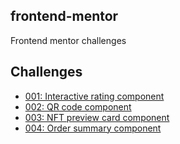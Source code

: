 ## frontend-mentor

Frontend mentor challenges

## Challenges

- [001: Interactive rating component](https://robvermeer.github.io/frontend-mentor/001/)
- [002: QR code component](https://robvermeer.github.io/frontend-mentor/002/)
- [003: NFT preview card component](https://robvermeer.github.io/frontend-mentor/003/)
- [004: Order summary component](https://robvermeer.github.io/frontend-mentor/004/)
